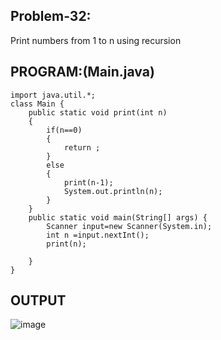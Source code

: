 
## Problem-32:
Print numbers from 1 to n using recursion 

## PROGRAM:(Main.java)
```
import java.util.*;
class Main {
    public static void print(int n)
    {
        if(n==0)
        {
            return ;
        }
        else
        {
            print(n-1);
            System.out.println(n);
        }
    }
    public static void main(String[] args) {
        Scanner input=new Scanner(System.in);
        int n =input.nextInt();
        print(n);

    }
}
```

## OUTPUT
![image](https://github.com/user-attachments/assets/7a890618-91fe-4b4f-9598-80cc5fe9c747)
